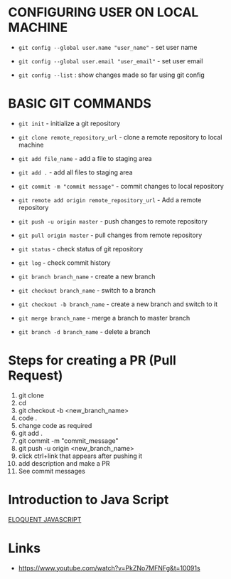 # CONFIGURING USER ON LOCAL MACHINE

- `git config --global user.name "user_name"` - set user name

- `git config --global user.email "user_email"` - set user email

- `git config --list` : show changes made so far using git config

# BASIC GIT COMMANDS

- `git init` - initialize a git repository

- `git clone remote_repository_url` - clone a remote repository to local machine
  
- `git add file_name` - add a file to staging area

- `git add .` - add all files to staging area

- `git commit -m "commit message"` - commit changes to local repository

- `git remote add origin remote_repository_url` - Add a remote repository

- `git push -u origin master` - push changes to remote repository

- `git pull origin master` - pull changes from remote repository

- `git status` - check status of git repository

- `git log` - check commit history

- `git branch branch_name` - create a new branch

- `git checkout branch_name` - switch to a branch

- `git checkout -b branch_name` - create a new branch and switch to it

- `git merge branch_name` - merge a branch to master branch

- `git branch -d branch_name` - delete a branch

# Steps for creating a PR (Pull Request) 
 
1. git clone <url>
2. cd <directory>
3. git checkout -b <new_branch_name>
4. code .
5. change code as required
6. git add .
7. git commit -m "commit_message"
8. git push -u origin <new_branch_name>
9. click ctrl+link that appears after pushing it
10. add description and make a PR
11. See commit messages

# Introduction to Java Script

[ELOQUENT JAVASCRIPT](https://eloquentjavascript.net/)

# Links

- https://www.youtube.com/watch?v=PkZNo7MFNFg&t=10091s